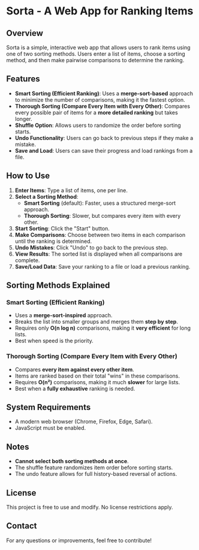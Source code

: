 # Sorta - A Web App for Ranking Items

## Overview
Sorta is a simple, interactive web app that allows users to rank items using one of two sorting methods. Users enter a list of items, choose a sorting method, and then make pairwise comparisons to determine the ranking.

## Features
- **Smart Sorting (Efficient Ranking)**: Uses a **merge-sort-based** approach to minimize the number of comparisons, making it the fastest option.
- **Thorough Sorting (Compare Every Item with Every Other)**: Compares every possible pair of items for a **more detailed ranking** but takes longer.
- **Shuffle Option**: Allows users to randomize the order before sorting starts.
- **Undo Functionality**: Users can go back to previous steps if they make a mistake.
- **Save and Load**: Users can save their progress and load rankings from a file.

## How to Use
1. **Enter Items**: Type a list of items, one per line.
2. **Select a Sorting Method**:
   - **Smart Sorting** (default): Faster, uses a structured merge-sort approach.
   - **Thorough Sorting**: Slower, but compares every item with every other.
3. **Start Sorting**: Click the "Start" button.
4. **Make Comparisons**: Choose between two items in each comparison until the ranking is determined.
5. **Undo Mistakes**: Click "Undo" to go back to the previous step.
6. **View Results**: The sorted list is displayed when all comparisons are complete.
7. **Save/Load Data**: Save your ranking to a file or load a previous ranking.

## Sorting Methods Explained

### **Smart Sorting (Efficient Ranking)**
- Uses a **merge-sort-inspired** approach.
- Breaks the list into smaller groups and merges them **step by step**.
- Requires only **O(n log n)** comparisons, making it **very efficient** for long lists.
- Best when speed is the priority.

### **Thorough Sorting (Compare Every Item with Every Other)**
- Compares **every item against every other item**.
- Items are ranked based on their total "wins" in these comparisons.
- Requires **O(n²)** comparisons, making it much **slower** for large lists.
- Best when a **fully exhaustive** ranking is needed.

## System Requirements
- A modern web browser (Chrome, Firefox, Edge, Safari).
- JavaScript must be enabled.

## Notes
- **Cannot select both sorting methods at once**.
- The shuffle feature randomizes item order before sorting starts.
- The undo feature allows for full history-based reversal of actions.

## License
This project is free to use and modify. No license restrictions apply.

## Contact
For any questions or improvements, feel free to contribute!

